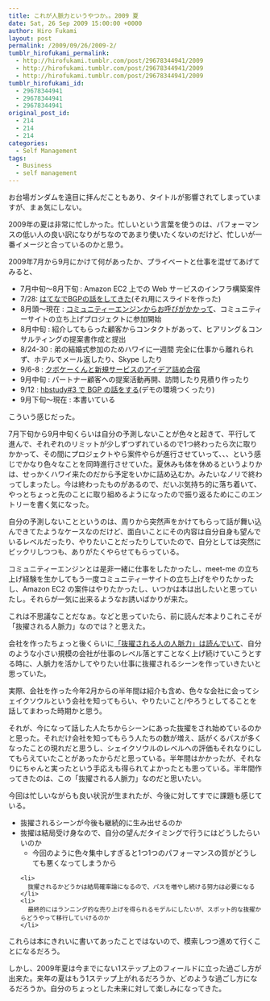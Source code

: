 ```yaml
---
title: これが人脈力というやつか。。2009 夏
date: Sat, 26 Sep 2009 15:00:00 +0000
author: Hiro Fukami
layout: post
permalink: /2009/09/26/2009-2/
tumblr_hirofukami_permalink:
  - http://hirofukami.tumblr.com/post/29678344941/2009
  - http://hirofukami.tumblr.com/post/29678344941/2009
  - http://hirofukami.tumblr.com/post/29678344941/2009
tumblr_hirofukami_id:
  - 29678344941
  - 29678344941
  - 29678344941
original_post_id:
  - 214
  - 214
  - 214
categories:
  - Self Management
tags:
  - Business
  - self management
---
```

<div class="section">
  <p>
    お台場ガンダムを遠目に拝んだこともあり、タイトルが影響されてしまっていますが、まぁ気にしない。
  </p>
  
  <p>
    2009年の夏は非常に忙しかった。忙しいという言葉を使うのは、パフォーマンスの低い人の良い訳になりがちなのであまり使いたくないのだけど、忙しいが一番イメージと合っているのかと思う。
  </p>
  
  <p>
    2009年7月から9月にかけて何があったか、プライベートと仕事を混ぜてあげてみると、
  </p>
  
  <ul>
    <li>
      7月中旬～8月下旬&#160;: Amazon EC2 上での Web サービスのインフラ構築案件
    </li>
    <li>
      7/28: <a href="http://www.shakesoul.net/2009/07/29/internet-routing-bgp-at-hatena.html" target="_blank">はてなでBGPの話をしてきた</a>(それ用にスライドを作った)
    </li>
    <li>
      8月頭～現在&#160;: <a href="http://www.shakesoul.net/2009/09/18/works_with_ce.html" target="_blank">コミュニティーエンジンからお呼びがかかって</a>、コミュニティーサイトの立ち上げプロジェクトに参加開始
    </li>
    <li>
      8月中旬&#160;: 紹介してもらった顧客からコンタクトがあって、ヒアリング＆コンサルティングの提案書作成と提出
    </li>
    <li>
      8/24-30&#160;: 弟の結婚式参加のためハワイに一週間 完全に仕事から離れられず、ホテルでメール返したり、Skype したり
    </li>
    <li>
      9/6-8&#160;: <a href="http://d.hatena.ne.jp/d_sea/20090908/p1" target="_blank">クボケーくんと新規サービスのアイデア詰め合宿</a>
    </li>
    <li>
      9月中旬&#160;: パートナー顧客への提案活動再開、訪問したり見積り作ったり
    </li>
    <li>
      9/12&#160;: <a href="http://d.hatena.ne.jp/d_sea/20090912/p1" target="_blank">hbstudy#3 で BGP の話をする</a>(デモの環境つくったり)
    </li>
    <li>
      9月下旬～現在&#160;: 本書いている
    </li>
  </ul>
  
  <p>
    こういう感じだった。
  </p>
  
  <p>
    7月下旬から9月中旬くらいは自分の予測しないことが色々と起きて、平行して進んで、それぞれのリミットが少しずつずれているので1つ終わったら次に取りかかって、その間にプロジェクトやら案件やらが進行させていって、、、という感じでかなり色々なことを同時進行させていた。夏休みも体を休めるというよりかは、せっかくハワイ来たのだから予定をいかに詰め込むか。みたいなノリで終わってしまったし。今は終わったものがあるので、だいぶ気持ち的に落ち着いて、やっとちょっと先のことに取り組めるようになったので振り返るためにこのエントリーを書く気になった。
  </p>
  
  <p>
    自分の予測しないことというのは、周りから突然声をかけてもらって話が舞い込んできてたようなケースなのだけど、面白いことにその内容は自分自身も望んでいるレベルだったり、やりたいことだったりしていたので、自分としては突然にビックリしつつも、ありがたくやらせてもらっている。
  </p>
  
  <p>
    コミュニティーエンジンとは是非一緒に仕事をしたかったし、meet-me の立ち上げ経験を生かしてもう一度コミュニティーサイトの立ち上げをやりたかったし、Amazon EC2 の案件はやりたかったし、いつかは本は出したいと思っていたし。それらが一気に出来るようなお誘いばかりが来た。
  </p>
  
  <p>
    これは不思議なことだなぁ。などと思っていたら、前に読んだ本よりこれこそが「抜擢される人脈力」なのでは？と思えた。
  </p>
  
  <p>
    会社を作ったちょっと後くらいに<a href="http://d.hatena.ne.jp/d_sea/20090317/p1" target="_blank">「抜擢される人の人脈力」は読んでいて</a>、自分のような小さい規模の会社が仕事のレベル落とすことなく上げ続けていこうとする時に、人脈力を活かしてやりたい仕事に抜擢されるシーンを作っていきたいと思っていた。
  </p>
  
  <p>
    実際、会社を作った今年2月からの半年間は紹介も含め、色々な会社に会ってシェイクソウルという会社を知ってもらい、やりたいこと/やろうとしてることを話してまわった時期かと思う。
  </p>
  
  <p>
    それが、今になって話した人たちからシーンにあった抜擢をされ始めているのかと思った。それだけ会社を知ってもらう人たちの数が増え、話がくるパスが多くなったことの現れだと思うし、シェイクソウルのレベルへの評価もそれなりにしてもらえていたことがあったからだと思っている。半年間はかかったが、それなりにちゃんと実ったという手応えも得られてよかったとも思っている。半年間作ってきたのは、この「抜擢される人脈力」なのだと思いたい。
  </p>
  
  <p>
    今回は忙しいながらも良い状況が生まれたが、今後に対してすでに課題も感じている。
  </p>
  
  <ul>
    <li>
      抜擢されるシーンが今後も継続的に生み出せるのか
    </li>
    <li>
      抜擢は結局受け身なので、自分の望んだタイミングで行うにはどうしたらいいのか <ul>
        <li>
          今回のように色々集中しすぎると1つ1つのパフォーマンスの質がどうしても悪くなってしまうから
        </li>
      </ul>
    </li>
    
    <li>
      抜擢されるかどうかは結局確率論になるので、パスを増やし続ける努力は必要になる
    </li>
    <li>
      最終的にはランニング的な売り上げを得られるモデルにしたいが、スポット的な抜擢からどうやって移行していけるのか
    </li>
  </ul>
  
  <p>
    これらは本にきれいに書いてあったことではないので、模索しつつ進めて行くことになるだろう。
  </p>
  
  <p>
    しかし、2009年夏は今までにない1ステップ上のフィールドに立った過ごし方が出来た。来年の夏はもう1ステップ上がれるだろうか、どのような過ごし方になるだろうか。自分のちょっとした未来に対して楽しみになってきた。
  </p>
</div>